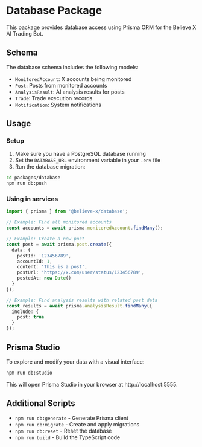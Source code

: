 # Database Package

This package provides database access using Prisma ORM for the Believe X AI Trading Bot.

## Schema

The database schema includes the following models:

- `MonitoredAccount`: X accounts being monitored
- `Post`: Posts from monitored accounts
- `AnalysisResult`: AI analysis results for posts
- `Trade`: Trade execution records
- `Notification`: System notifications

## Usage

### Setup

1. Make sure you have a PostgreSQL database running
2. Set the `DATABASE_URL` environment variable in your `.env` file
3. Run the database migration:

```bash
cd packages/database
npm run db:push
```

### Using in services

```typescript
import { prisma } from '@believe-x/database';

// Example: Find all monitored accounts
const accounts = await prisma.monitoredAccount.findMany();

// Example: Create a new post
const post = await prisma.post.create({
  data: {
    postId: '123456789',
    accountId: 1,
    content: 'This is a post',
    postUrl: 'https://x.com/user/status/123456789',
    postedAt: new Date()
  }
});

// Example: Find analysis results with related post data
const results = await prisma.analysisResult.findMany({
  include: {
    post: true
  }
});
```

## Prisma Studio

To explore and modify your data with a visual interface:

```bash
npm run db:studio
```

This will open Prisma Studio in your browser at http://localhost:5555.

## Additional Scripts

- `npm run db:generate` - Generate Prisma client
- `npm run db:migrate` - Create and apply migrations
- `npm run db:reset` - Reset the database
- `npm run build` - Build the TypeScript code 
